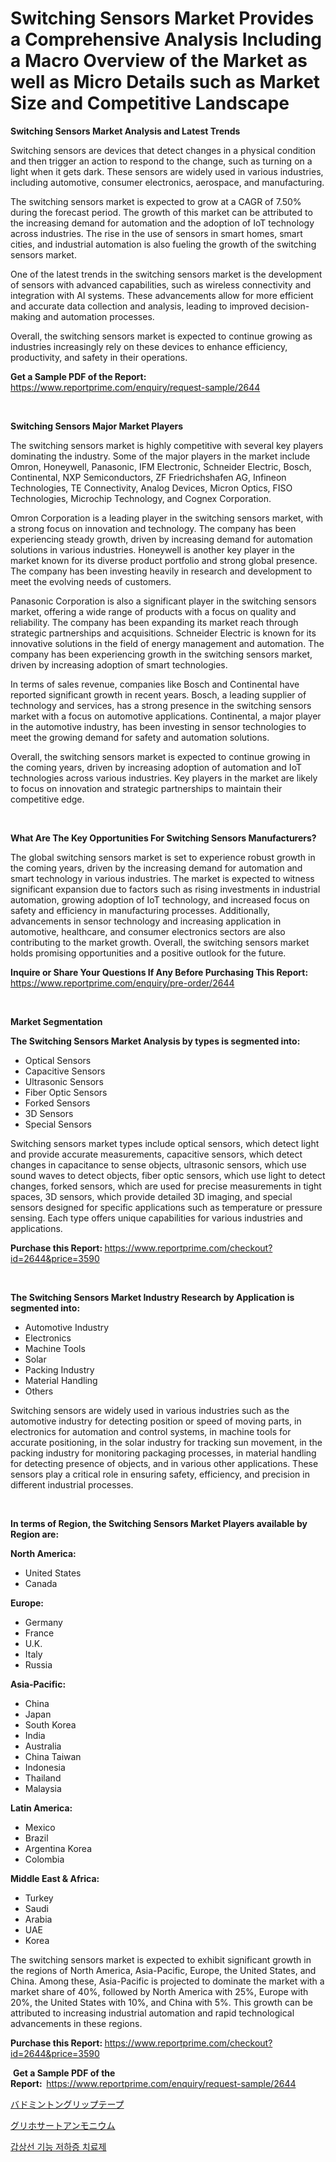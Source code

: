 <p><h1>Switching Sensors Market Provides a Comprehensive Analysis Including a Macro Overview of the Market as well as Micro Details such as Market Size and Competitive Landscape</h1></p><p><strong>Switching Sensors Market Analysis and Latest Trends</strong></p>
<p><p>Switching sensors are devices that detect changes in a physical condition and then trigger an action to respond to the change, such as turning on a light when it gets dark. These sensors are widely used in various industries, including automotive, consumer electronics, aerospace, and manufacturing.</p><p>The switching sensors market is expected to grow at a CAGR of 7.50% during the forecast period. The growth of this market can be attributed to the increasing demand for automation and the adoption of IoT technology across industries. The rise in the use of sensors in smart homes, smart cities, and industrial automation is also fueling the growth of the switching sensors market.</p><p>One of the latest trends in the switching sensors market is the development of sensors with advanced capabilities, such as wireless connectivity and integration with AI systems. These advancements allow for more efficient and accurate data collection and analysis, leading to improved decision-making and automation processes.</p><p>Overall, the switching sensors market is expected to continue growing as industries increasingly rely on these devices to enhance efficiency, productivity, and safety in their operations.</p></p>
<p><strong>Get a Sample PDF of the Report:&nbsp;</strong> <a href="https://www.reportprime.com/enquiry/request-sample/2644">https://www.reportprime.com/enquiry/request-sample/2644</a></p>
<p>&nbsp;</p>
<p><strong>Switching Sensors Major Market Players</strong></p>
<p><p>The switching sensors market is highly competitive with several key players dominating the industry. Some of the major players in the market include Omron, Honeywell, Panasonic, IFM Electronic, Schneider Electric, Bosch, Continental, NXP Semiconductors, ZF Friedrichshafen AG, Infineon Technologies, TE Connectivity, Analog Devices, Micron Optics, FISO Technologies, Microchip Technology, and Cognex Corporation.</p><p>Omron Corporation is a leading player in the switching sensors market, with a strong focus on innovation and technology. The company has been experiencing steady growth, driven by increasing demand for automation solutions in various industries. Honeywell is another key player in the market known for its diverse product portfolio and strong global presence. The company has been investing heavily in research and development to meet the evolving needs of customers.</p><p>Panasonic Corporation is also a significant player in the switching sensors market, offering a wide range of products with a focus on quality and reliability. The company has been expanding its market reach through strategic partnerships and acquisitions. Schneider Electric is known for its innovative solutions in the field of energy management and automation. The company has been experiencing growth in the switching sensors market, driven by increasing adoption of smart technologies.</p><p>In terms of sales revenue, companies like Bosch and Continental have reported significant growth in recent years. Bosch, a leading supplier of technology and services, has a strong presence in the switching sensors market with a focus on automotive applications. Continental, a major player in the automotive industry, has been investing in sensor technologies to meet the growing demand for safety and automation solutions.</p><p>Overall, the switching sensors market is expected to continue growing in the coming years, driven by increasing adoption of automation and IoT technologies across various industries. Key players in the market are likely to focus on innovation and strategic partnerships to maintain their competitive edge.</p></p>
<p>&nbsp;</p>
<p><strong>What Are The Key Opportunities For Switching Sensors Manufacturers?</strong></p>
<p><p>The global switching sensors market is set to experience robust growth in the coming years, driven by the increasing demand for automation and smart technology in various industries. The market is expected to witness significant expansion due to factors such as rising investments in industrial automation, growing adoption of IoT technology, and increased focus on safety and efficiency in manufacturing processes. Additionally, advancements in sensor technology and increasing application in automotive, healthcare, and consumer electronics sectors are also contributing to the market growth. Overall, the switching sensors market holds promising opportunities and a positive outlook for the future.</p></p>
<p><strong>Inquire or Share Your Questions If Any Before Purchasing This Report:</strong> <a href="https://www.reportprime.com/enquiry/pre-order/2644">https://www.reportprime.com/enquiry/pre-order/2644</a></p>
<p>&nbsp;</p>
<p><strong>Market Segmentation</strong></p>
<p><strong>The Switching Sensors Market Analysis by types is segmented into:</strong></p>
<p><ul><li>Optical Sensors</li><li>Capacitive Sensors</li><li>Ultrasonic Sensors</li><li>Fiber Optic Sensors</li><li>Forked Sensors</li><li>3D Sensors</li><li>Special Sensors</li></ul></p>
<p><p>Switching sensors market types include optical sensors, which detect light and provide accurate measurements, capacitive sensors, which detect changes in capacitance to sense objects, ultrasonic sensors, which use sound waves to detect objects, fiber optic sensors, which use light to detect changes, forked sensors, which are used for precise measurements in tight spaces, 3D sensors, which provide detailed 3D imaging, and special sensors designed for specific applications such as temperature or pressure sensing. Each type offers unique capabilities for various industries and applications.</p></p>
<p><strong>Purchase this Report:&nbsp;</strong><a href="https://www.reportprime.com/checkout?id=2644&price=3590">https://www.reportprime.com/checkout?id=2644&price=3590</a></p>
<p>&nbsp;</p>
<p><strong>The Switching Sensors Market Industry Research by Application is segmented into:</strong></p>
<p><ul><li>Automotive Industry</li><li>Electronics</li><li>Machine Tools</li><li>Solar</li><li>Packing Industry</li><li>Material Handling</li><li>Others</li></ul></p>
<p><p>Switching sensors are widely used in various industries such as the automotive industry for detecting position or speed of moving parts, in electronics for automation and control systems, in machine tools for accurate positioning, in the solar industry for tracking sun movement, in the packing industry for monitoring packaging processes, in material handling for detecting presence of objects, and in various other applications. These sensors play a critical role in ensuring safety, efficiency, and precision in different industrial processes.</p></p>
<p>&nbsp;</p>
<p><strong>In terms of Region, the Switching Sensors Market Players available by Region are:</strong></p>
<p>
    <p> <strong> North America: </strong>
        <ul>
            <li>United States</li>
            <li>Canada</li>
        </ul>
        </p> 
    <p> <strong> Europe: </strong>
        <ul>
            <li>Germany</li>
            <li>France</li>
            <li>U.K.</li>
            <li>Italy</li>
            <li>Russia</li>
        </ul>
        </p> 
    <p> <strong> Asia-Pacific: </strong>
        <ul>
            <li>China</li>
            <li>Japan</li>
            <li>South Korea</li>
            <li>India</li>
            <li>Australia</li>
            <li>China Taiwan</li>
            <li>Indonesia</li>
            <li>Thailand</li>
            <li>Malaysia</li>
        </ul>
        </p> 
    <p> <strong> Latin America: </strong>
        <ul>
            <li>Mexico</li>
            <li>Brazil</li>
            <li>Argentina Korea</li>
            <li>Colombia</li>
        </ul>
        </p> 
    <p> <strong> Middle East & Africa: </strong>
        <ul>
            <li>Turkey</li>
            <li>Saudi</li>
            <li>Arabia</li>
            <li>UAE</li>
            <li>Korea</li>
        </ul>
    </p>
    </p>
<p><p>The switching sensors market is expected to exhibit significant growth in the regions of North America, Asia-Pacific, Europe, the United States, and China. Among these, Asia-Pacific is projected to dominate the market with a market share of 40%, followed by North America with 25%, Europe with 20%, the United States with 10%, and China with 5%. This growth can be attributed to increasing industrial automation and rapid technological advancements in these regions.</p></p>
<p><strong>Purchase this Report: </strong><a href="https://www.reportprime.com/checkout?id=2644&price=3590">https://www.reportprime.com/checkout?id=2644&price=3590</a></p>
<p>&nbsp;<strong>Get a Sample PDF of the Report:&nbsp;&nbsp;</strong><a href="https://www.reportprime.com/enquiry/request-sample/2644">https://www.reportprime.com/enquiry/request-sample/2644</a></p>
<p><strong></strong></p>
<p><p><a href="https://github.com/EmoryYundt1935/Market-Research-Report-List-1/blob/main/295100012031.md">バドミントングリップテープ</a></p><p><a href="https://github.com/mcbeesbxa270/Market-Research-Report-List-1/blob/main/849749012030.md">グリホサートアンモニウム</a></p><p><a href="https://github.com/fernandotryO5lson96765/Market-Research-Report-List-1/blob/main/445686811262.md">갑상선 기능 저하증 치료제</a></p></p>